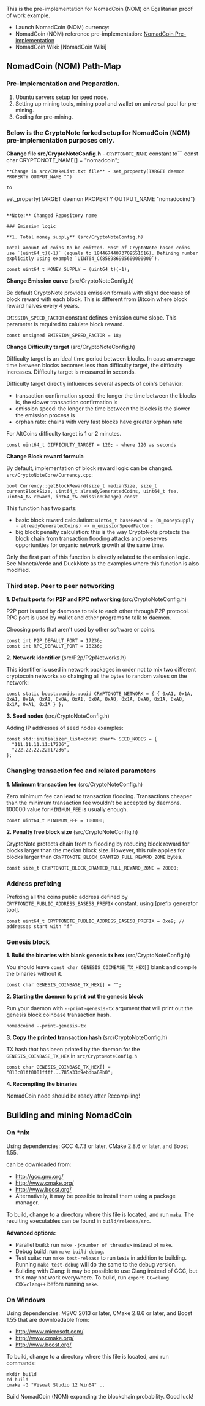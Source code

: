 This is the pre-implementation for NomadCoin (NOM) on Egalitarian proof of work example.

* Launch NomadCoin (NOM) currency: 
* NomadCoin (NOM) reference pre-implementation: [NomadCoin Pre-implementation](https://github.com/mygenibox/nomadcoin)
* NomadCoin Wiki: [NomadCoin Wiki]

## NomadCoin (NOM) Path-Map

### Pre-implementation and Preparation.

1. Ubuntu servers setup for seed node.
2. Setting up mining tools, mining pool and wallet on universal pool for pre-mining.
3. Coding for pre-mining.
### Below is the CryptoNote forked setup for NomadCoin (NOM) pre-implementation purposes only.


**Change file src/CryptoNoteConfig.h** - `CRYPTONOTE_NAME` constant 
to```
const char CRYPTONOTE_NAME[] = "nomadcoin";
```
**Change in src/CMakeList.txt file** - set_property(TARGET daemon PROPERTY OUTPUT_NAME "")

to
```
set_property(TARGET daemon PROPERTY OUTPUT_NAME "nomadcoind")
```

**Note:** Changed Repository name

### Emission logic 

**1. Total money supply** (src/CryptoNoteConfig.h)

Total amount of coins to be emitted. Most of CryptoNote based coins use `(uint64_t)(-1)` (equals to 18446744073709551616). Defining number explicitly using example `UINT64_C(858986905600000000`).

const uint64_t MONEY_SUPPLY = (uint64_t)(-1);
```

**Change Emission curve** (src/CryptoNoteConfig.h)

Be default CryptoNote provides emission formula with slight decrease of block reward with each block. This is different from Bitcoin where block reward halves every 4 years.

`EMISSION_SPEED_FACTOR` constant defines emission curve slope. This parameter is required to calulate block reward. 

```
const unsigned EMISSION_SPEED_FACTOR = 18;
```

**Change Difficulty target** (src/CryptoNoteConfig.h)

Difficulty target is an ideal time period between blocks. In case an average time between blocks becomes less than difficulty target, the difficulty increases. Difficulty target is measured in seconds.

Difficulty target directly influences several aspects of coin's behavior:

- transaction confirmation speed: the longer the time between the blocks is, the slower transaction confirmation is
- emission speed: the longer the time between the blocks is the slower the emission process is
- orphan rate: chains with very fast blocks have greater orphan rate

For AltCoins difficulty target is 1 or 2 minutes.

```
const uint64_t DIFFICULTY_TARGET = 120; - where 120 as seconds
```

**Change Block reward formula**

By default, implementation of block reward logic can be changed. `src/CryptoNoteCore/Currency.cpp`:
```
bool Currency::getBlockReward(size_t medianSize, size_t currentBlockSize, uint64_t alreadyGeneratedCoins, uint64_t fee, uint64_t& reward, int64_t& emissionChange) const
```

This function has two parts:

- basic block reward calculation: `uint64_t baseReward = (m_moneySupply - alreadyGeneratedCoins) >> m_emissionSpeedFactor;`
- big block penalty calculation: this is the way CryptoNote protects the block chain from transaction flooding attacks and preserves opportunities for organic network growth at the same time.

Only the first part of this function is directly related to the emission logic. See MonetaVerde and DuckNote as the examples where this function is also modified.


### Third step. Peer to peer networking

**1. Default ports for P2P and RPC networking** (src/CryptoNoteConfig.h)

P2P port is used by daemons to talk to each other through P2P protocol.
RPC port is used by wallet and other programs to talk to daemon.

Choosing ports that aren't used by other software or coins.

```
const int P2P_DEFAULT_PORT = 17236;
const int RPC_DEFAULT_PORT = 18236;
```


**2. Network identifier** (src/P2p/P2pNetworks.h)

This identifier is used in network packages in order not to mix two different cryptocoin networks so chainging all the bytes to random values on the network:
```
const static boost::uuids::uuid CRYPTONOTE_NETWORK = { { 0xA1, 0x1A, 0xA1, 0x1A, 0xA1, 0x0A, 0xA1, 0x0A, 0xA0, 0x1A, 0xA0, 0x1A, 0xA0, 0x1A, 0xA1, 0x1A } };
```


**3. Seed nodes** (src/CryptoNoteConfig.h)

Adding IP addresses of seed nodes examples:

```
const std::initializer_list<const char*> SEED_NODES = {
  "111.11.11.11:17236",
  "222.22.22.22:17236",
};
```


### Changing transaction fee and related parameters

**1. Minimum transaction fee** (src/CryptoNoteConfig.h)

Zero minimum fee can lead to transaction flooding. Transactions cheaper than the minimum transaction fee wouldn't be accepted by daemons. 100000 value for `MINIMUM_FEE` is usually enough.

```
const uint64_t MINIMUM_FEE = 100000;
```


**2. Penalty free block size** (src/CryptoNoteConfig.h)

CryptoNote protects chain from tx flooding by reducing block reward for blocks larger than the median block size. However, this rule applies for blocks larger than `CRYPTONOTE_BLOCK_GRANTED_FULL_REWARD_ZONE` bytes.

```
const size_t CRYPTONOTE_BLOCK_GRANTED_FULL_REWARD_ZONE = 20000;
```


### Address prefixing

Prefixing all the coins public address defined by `CRYPTONOTE_PUBLIC_ADDRESS_BASE58_PREFIX` constant. using [prefix generator tool].

```
const uint64_t CRYPTONOTE_PUBLIC_ADDRESS_BASE58_PREFIX = 0xe9; // addresses start with "f"
```


### Genesis block

**1. Build the binaries with blank genesis tx hex** (src/CryptoNoteConfig.h)

You should leave `const char GENESIS_COINBASE_TX_HEX[]` blank and compile the binaries without it.

```
const char GENESIS_COINBASE_TX_HEX[] = "";
```


**2. Starting the daemon to print out the genesis block**

Run your daemon with `--print-genesis-tx` argument that will print out the genesis block coinbase transaction hash.

```
nomadcoind --print-genesis-tx
```


**3. Copy the printed transaction hash** (src/CryptoNoteConfig.h)

TX hash that has been printed by the daemon for the `GENESIS_COINBASE_TX_HEX` in `src/CryptoNoteConfig.h`

```
const char GENESIS_COINBASE_TX_HEX[] = "013c01ff0001ffff...785a33d9ebdba68b0";
```


**4. Recompiling the binaries**

NomadCoin node should be ready after Recompiling!

## Building and mining NomadCoin

### On *nix

Using dependencies: GCC 4.7.3 or later, CMake 2.8.6 or later, and Boost 1.55.

can be downloaded from:

* http://gcc.gnu.org/
* http://www.cmake.org/
* http://www.boost.org/
* Alternatively, it may be possible to install them using a package manager.

To build, change to a directory where this file is located, and run `make`. The resulting executables can be found in `build/release/src`.

**Advanced options:**

* Parallel build: run `make -j<number of threads>` instead of `make`.
* Debug build: run `make build-debug`.
* Test suite: run `make test-release` to run tests in addition to building. Running `make test-debug` will do the same to the debug version.
* Building with Clang: it may be possible to use Clang instead of GCC, but this may not work everywhere. To build, run `export CC=clang CXX=clang++` before running `make`.

### On Windows
Using dependencies: MSVC 2013 or later, CMake 2.8.6 or later, and Boost 1.55 that are downloadable from:

* http://www.microsoft.com/
* http://www.cmake.org/
* http://www.boost.org/

To build, change to a directory where this file is located, and run commands: 
```
mkdir build
cd build
cmake -G "Visual Studio 12 Win64" ..
```
Build NomadCoin (NOM) expanding the blockchain probability.
Good luck!
